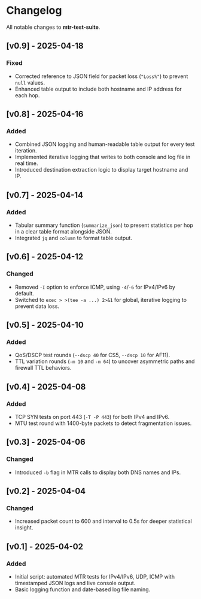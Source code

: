 # Changelog

All notable changes to **mtr-test-suite**.

## [v0.9] - 2025-04-18
### Fixed
- Corrected reference to JSON field for packet loss (`"Loss%"`) to prevent `null` values.
- Enhanced table output to include both hostname and IP address for each hop.

## [v0.8] - 2025-04-16
### Added
- Combined JSON logging and human-readable table output for every test iteration.
- Implemented iterative logging that writes to both console and log file in real time.
- Introduced destination extraction logic to display target hostname and IP.

## [v0.7] - 2025-04-14
### Added
- Tabular summary function (`summarize_json`) to present statistics per hop in a clear table format alongside JSON.
- Integrated `jq` and `column` to format table output.

## [v0.6] - 2025-04-12
### Changed
- Removed `-I` option to enforce ICMP, using `-4`/`-6` for IPv4/IPv6 by default.
- Switched to `exec > >(tee -a ...) 2>&1` for global, iterative logging to prevent data loss.

## [v0.5] - 2025-04-10
### Added
- QoS/DSCP test rounds (`--dscp 40` for CS5, `--dscp 10` for AF11).
- TTL variation rounds (`-m 10` and `-m 64`) to uncover asymmetric paths and firewall TTL behaviors.

## [v0.4] - 2025-04-08
### Added
- TCP SYN tests on port 443 (`-T -P 443`) for both IPv4 and IPv6.
- MTU test round with 1400-byte packets to detect fragmentation issues.

## [v0.3] - 2025-04-06
### Changed
- Introduced `-b` flag in MTR calls to display both DNS names and IPs.

## [v0.2] - 2025-04-04
### Changed
- Increased packet count to 600 and interval to 0.5s for deeper statistical insight.

## [v0.1] - 2025-04-02
### Added
- Initial script: automated MTR tests for IPv4/IPv6, UDP, ICMP with timestamped JSON logs and live console output.
- Basic logging function and date-based log file naming.

